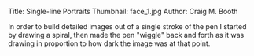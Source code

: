 Title: Single-line Portraits
Thumbnail: face_1.jpg
Author: Craig M. Booth

In order to build detailed images out of a single stroke of the pen I started by drawing a spiral, then made the pen "wiggle" back and forth as it was drawing in proportion to how dark the image was at that point.
